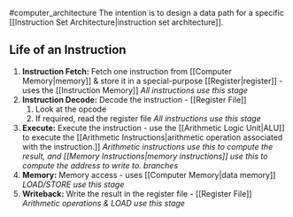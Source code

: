 #computer_architecture 
The intention is to design a data path for a specific [[Instruction Set Architecture|instruction set architecture]].

## Life of an Instruction
1. **Instruction Fetch:** Fetch one instruction from [[Computer Memory|memory]] & store it in a special-purpose [[Register|register]] - uses the [[Instruction Memory]]
   *All instructions use this stage*
2. **Instruction Decode:** Decode the instruction - [[Register File]]
	1. Look at the opcode
	2. If required, read the register file
	*All instructions use this stage*
3. **Execute:** Execute the instruction - use the [[Arithmetic Logic Unit|ALU]] to execute the [[Arithmetic Instructions|arithmetic operation associated with the instruction.]]
   *Arithmetic instructions use this to compute the result, and [[Memory Instructions|memory instructions]] use this to compute the address to write to. branches*
4. **Memory:** Memory access - uses [[Computer Memory|data memory]]
   *LOAD/STORE use this stage*
5. **Writeback:** Write the result in the register file - [[Register File]]
   *Arithmetic operations & LOAD use this stage*
